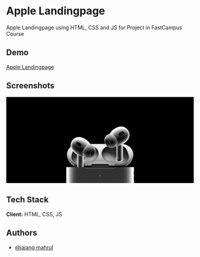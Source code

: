 # Apple Landingpage

Apple Landingpage using HTML, CSS and JS for Project in FastCampus Course

## Demo

[Apple Landingpage](https://exquisite-bubblegum-be4364.netlify.app/)

## Screenshots

![App Screenshot](./assets/Image/airpods.jpg)

## Tech Stack

**Client:** HTML, CSS, JS

## Authors

- [@jajang mahrul](https://github.com/Mjajang)
